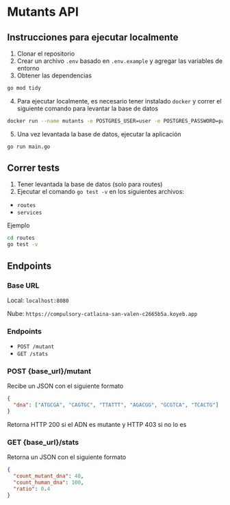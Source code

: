 # Mutants API

## Instrucciones para ejecutar localmente

1. Clonar el repositorio
2. Crear un archivo `.env` basado en `.env.example` y agregar las variables de entorno
3. Obtener las dependencias

```bash
go mod tidy
```

4. Para ejecutar localmente, es necesario tener instalado `docker` y correr el siguiente comando para levantar la base de datos

```bash
docker run --name mutants -e POSTGRES_USER=user -e POSTGRES_PASSWORD=password -e POSTGRES_DB=mutants-db -p 5432:5432 -d postgres
```

5. Una vez levantada la base de datos, ejecutar la aplicación

```bash
go run main.go
```

## Correr tests

1. Tener levantada la base de datos (solo para routes)
2. Ejecutar el comando `go test -v` en los siguientes archivos:

- `routes`
- `services`

Ejemplo

```bash
cd routes
go test -v
```

## Endpoints

### Base URL

Local: `localhost:8080`

Nube: `https://compulsory-catlaina-san-valen-c2665b5a.koyeb.app`

### Endpoints

- `POST /mutant`
- `GET /stats`

### POST {base_url}/mutant

Recibe un JSON con el siguiente formato

```json
{
  "dna": ["ATGCGA", "CAGTGC", "TTATTT", "AGACGG", "GCGTCA", "TCACTG"]
}
```

Retorna HTTP 200 si el ADN es mutante y HTTP 403 si no lo es

### GET {base_url}/stats

Retorna un JSON con el siguiente formato

```json
{
  "count_mutant_dna": 40,
  "count_human_dna": 100,
  "ratio": 0.4
}
```
